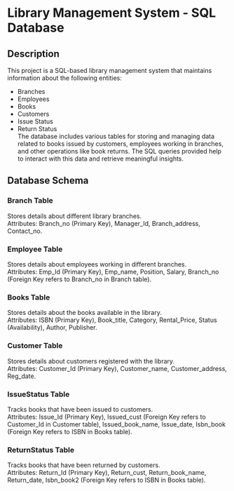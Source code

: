 # Library Management System - SQL Database
## Description
This project is a SQL-based library management system that maintains information about the following entities:

* Branches
* Employees
* Books
* Customers
* Issue Status
* Return Status \
The database includes various tables for storing and managing data related to books issued by customers, employees working in branches, and other operations like book returns. The SQL queries provided help to interact with this data and retrieve meaningful insights.

## Database Schema
### Branch Table
Stores details about different library branches.\
Attributes: Branch_no (Primary Key), Manager_Id, Branch_address, Contact_no.
### Employee Table
Stores details about employees working in different branches.\
Attributes: Emp_Id (Primary Key), Emp_name, Position, Salary, Branch_no (Foreign Key refers to Branch_no in Branch table).
### Books Table
Stores details about the books available in the library.\
Attributes: ISBN (Primary Key), Book_title, Category, Rental_Price, Status (Availability), Author, Publisher.
### Customer Table
Stores details about customers registered with the library.\
Attributes: Customer_Id (Primary Key), Customer_name, Customer_address, Reg_date.
### IssueStatus Table
Tracks books that have been issued to customers.\
Attributes: Issue_Id (Primary Key), Issued_cust (Foreign Key refers to Customer_Id in Customer table), Issued_book_name, Issue_date, Isbn_book (Foreign Key refers to ISBN in Books table).
### ReturnStatus Table
Tracks books that have been returned by customers.\
Attributes: Return_Id (Primary Key), Return_cust, Return_book_name, Return_date, Isbn_book2 (Foreign Key refers to ISBN in Books table).
